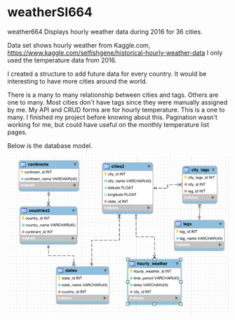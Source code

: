 # weatherSI664

weather664
Displays hourly weather data during 2016 for 36 cities.

Data set shows hourly weather from Kaggle.com, https://www.kaggle.com/selfishgene/historical-hourly-weather-data I only used the temperature data from 2016.

I created a structure to add future data for every country. It would be interesting to have more cities around the world. 

There is a many to many relationship between cities and tags. Others are one to many. Most cities don't have tags since they were manually assigned by me. My API and CRUD forms are for hourly temperature. This is a one to many. I finished my project before knowing about this. Pagination wasn't working for me, but could have useful on the monthly temperature list pages. 

Below is the database model. 

![Database Model](https://github.com/jhostetl/weatherSI664/blob/master/weather/static/sql/weather-model.png)
